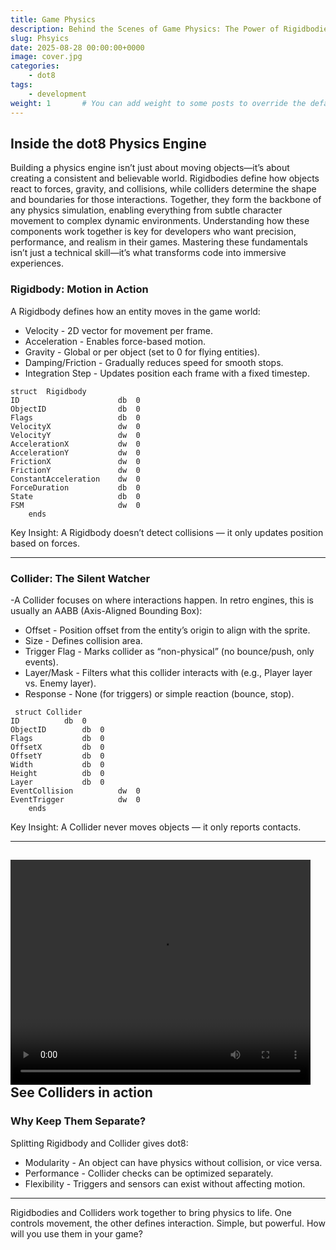 ```yaml
---
title: Game Physics
description: Behind the Scenes of Game Physics: The Power of Rigidbodies and Colliders.
slug: Phsyics
date: 2025-08-28 00:00:00+0000
image: cover.jpg
categories:
    - dot8
tags:
    - development
weight: 1       # You can add weight to some posts to override the default sorting (date descending)
---
```


## Inside the dot8 Physics Engine ##
Building a physics engine isn’t just about moving objects—it’s about creating a consistent and believable world. Rigidbodies define how objects react to forces, gravity, and collisions, while colliders determine the shape and boundaries for those interactions. Together, they form the backbone of any physics simulation, enabling everything from subtle character movement to complex dynamic environments. Understanding how these components work together is key for developers who want precision, performance, and realism in their games. Mastering these fundamentals isn’t just a technical skill—it’s what transforms code into immersive experiences.

### Rigidbody: Motion in Action ###

A Rigidbody defines how an entity moves in the game world:

- Velocity - 2D vector for movement per frame.
- Acceleration - Enables force-based motion.
- Gravity - Global or per object (set to 0 for flying entities).
- Damping/Friction - Gradually reduces speed for smooth stops.
- Integration Step - Updates position each frame with a fixed timestep.

```
struct	Rigidbody
ID			            db	0
ObjectID		        db	0
Flags			        db	0
VelocityX		        dw	0
VelocityY		        dw	0
AccelerationX		    dw	0
AccelerationY		    dw	0
FrictionX		        dw	0
FrictionY		        dw	0
ConstantAcceleration	dw	0
ForceDuration	    	db	0
State			        db	0
FSM			            dw	0
	ends
```

Key Insight: A Rigidbody doesn’t detect collisions — it only updates position based on forces.

---

### Collider: The Silent Watcher ###

-A Collider focuses on where interactions happen. In retro engines, this is usually an AABB (Axis-Aligned Bounding Box):

- Offset - Position offset from the entity’s origin to align with the sprite.
- Size - Defines collision area.
- Trigger Flag - Marks collider as “non-physical” (no bounce/push, only events).
- Layer/Mask - Filters what this collider interacts with (e.g., Player layer vs. Enemy layer).
- Response - None (for triggers) or simple reaction (bounce, stop).

```
 struct Collider
ID			db	0
ObjectID		db	0
Flags			db	0
OffsetX			db	0
OffsetY			db	0
Width			db	0
Height			db	0
Layer			db	0
EventCollision	        dw	0
EventTrigger	        dw	0
	ends
```
Key Insight: A Collider never moves objects — it only reports contacts.

---

<video src="colliders.mp4" width="480" height="360" controls></video>
See Colliders in action
---

### Why Keep Them Separate? ###
Splitting Rigidbody and Collider gives dot8:

- Modularity - An object can have physics without collision, or vice versa.
- Performance - Collider checks can be optimized separately.
- Flexibility - Triggers and sensors can exist without affecting motion.

---

Rigidbodies and Colliders work together to bring physics to life. One controls movement, the other defines interaction. Simple, but powerful. How will you use them in your game?